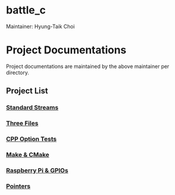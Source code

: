 # battle_c
Maintainer: Hyung-Taik Choi

# Project Documentations
Project documentations are maintained by the above maintainer per directory.  

## Project List
### [Standard Streams](https://git.ajou.ac.kr/htcrefactor/battle_c/-/tree/master/standard-streams)

### [Three Files](https://git.ajou.ac.kr/htcrefactor/battle_c/-/tree/master/three_files)

### [CPP Option Tests](https://git.ajou.ac.kr/htcrefactor/battle_c/-/tree/master/optionTest)

### [Make & CMake](https://git.ajou.ac.kr/htcrefactor/battle_c/-/tree/master/MakeCMake)

### [Raspberry Pi & GPIOs](https://git.ajou.ac.kr/htcrefactor/battle_c/-/tree/master/GPIO)

### [Pointers](https://git.ajou.ac.kr/htcrefactor/battle_c/-/tree/master/pointers)